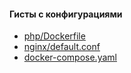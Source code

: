 #### Гисты с конфигурациями
* [php/Dockerfile](https://gist.github.com/neckita39/877f6c760253a5b45794c00083c4c23d)
* [nginx/default.conf](https://gist.github.com/neckita39/79f5e7f90e9862ff5d93ec7ebc4ed8ca)
* [docker-compose.yaml](https://gist.github.com/neckita39/4b2c8fcffe08de4c88f5886fd4769466)

